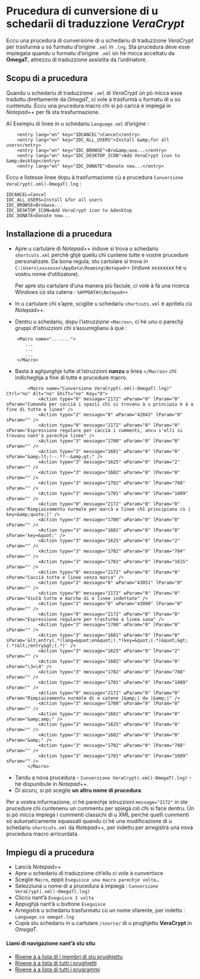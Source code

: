 # Prucedura di cunversione di u schedarii di traduzzione _VeraCrypt_

Eccu una prucedura di cunversione di u schedariu di traduzzione _VeraCrypt_ per trasfurmà u so furmatu d’origine `.xml` in `.lng`. Sta prucedura deve esse impiegata quandu u furmatu d’origine `.xml` ùn hè micca accettatu da  __OmegaT__, attrezzu di traduzzione assistita da l’urdinatore.

## Scopu di a prucedura

Quandu u schedariu di traduzzione `.xml` di _VeraCrypt_ ùn pò micca esse traduttu direttamente da _OmegaT_, ci vole à trasfurmà u furmatu di u so cuntenutu. Eccu una prucedura macro chì si pò caricà è impiegà in _Notepad++_ per fà sta trasfurmazione.

A) Esempiu di linee in u schedariu `Language.xml` d’origine :
```
    <entry lang="en" key="IDCANCEL">Cancel</entry>
    <entry lang="en" key="IDC_ALL_USERS">Install &amp;for all users</entry>
    <entry lang="en" key="IDC_BROWSE">Bro&amp;wse...</entry>
    <entry lang="en" key="IDC_DESKTOP_ICON">Add VeraCrypt icon to &amp;desktop</entry>
    <entry lang="en" key="IDC_DONATE">Donate now...</entry>
```
Eccu e listesse linee dopu à trasfurmazione cù a prucedura `Cunversione VeraCrypt(.xml)-OmegaT(.lng` :
```
IDCANCEL=Cancel
IDC_ALL_USERS=Install &for all users
IDC_BROWSE=Bro&wse...
IDC_DESKTOP_ICON=Add VeraCrypt icon to &desktop
IDC_DONATE=Donate now...
```
## Installazione di a prucedura

- Apre u cartulare di _Notepad++_ induve si trova u schedariu `shortcuts.xml` perchè ghjè quellu chì cuntene tutte e vostre prucedure persunalizate. Da bona regula, stu cartulare si trova in `C:\Users\xxxxxxxx\AppData\Roaming\Notepad++` (induve _xxxxxxxx_ hè u vostru nome d’utilizatore).  

    Per apre stu cartulare d’una manera più faciule, ci vole à fà una ricerca Windows cù sta catena : `%APPDATA%\Notepad++`

- In u cartulare chì s’apre, sciglite u schedariu `shortcuts.xml` è apritelu cù _Notepad++_.

- Dentru u schedariu, dopu l’istruzzione `<Macros>`, ci hè unu o parechji gruppi d’istruzzioni chì s’assumiglianu à què :
```
	<Macro name=".......">
	   ...
	   ...
	   ...
	</Macro>
```
- Basta à aghjunghje tutte st’istruzzioni __nanzu__ a linea `</Macros>` chì indicheghja a fine di tutte e prucedure macro.
```
        <Macro name="Cunversione VeraCrypt(.xml)-OmegaT(.lng)" Ctrl="no" Alt="no" Shift="no" Key="0">
            <Action type="0" message="2172" wParam="0" lParam="0" sParam="Cumanda per caccià i spazii chì si trovanu à u principiu è à a fine di tutte e linee" />
            <Action type="2" message="0" wParam="42043" lParam="0" sParam="" />
            <Action type="0" message="2172" wParam="0" lParam="0" sParam="Espressione regulare per caccià i cummenti, ancu s'elli si trovanu nant'à parechje linee" />
            <Action type="3" message="1700" wParam="0" lParam="0" sParam="" />
            <Action type="3" message="1601" wParam="0" lParam="0" sParam="&amp;lt;!--.*?--&amp;gt;" />
            <Action type="3" message="1625" wParam="0" lParam="2" sParam="" />
            <Action type="3" message="1602" wParam="0" lParam="0" sParam="" />
            <Action type="3" message="1702" wParam="0" lParam="768" sParam="" />
            <Action type="3" message="1701" wParam="0" lParam="1609" sParam="" />
            <Action type="0" message="2172" wParam="0" lParam="0" sParam="Rimpiazzamentu nurmale per marcà e linee chì principianu cù | key=&amp;quote;|" />
            <Action type="3" message="1700" wParam="0" lParam="0" sParam="" />
            <Action type="3" message="1601" wParam="0" lParam="0" sParam='key=&quot;' />
            <Action type="3" message="1625" wParam="0" lParam="2" sParam="" />
            <Action type="3" message="1702" wParam="0" lParam="784" sParam="" />
            <Action type="3" message="1701" wParam="0" lParam="1615" sParam="" />
            <Action type="0" message="2172" wParam="0" lParam="0" sParam="Caccià tutte e linee senza marca" />
            <Action type="2" message="0" wParam="43051" lParam="0" sParam="" />
            <Action type="0" message="2172" wParam="0" lParam="0" sParam="Viutà tutte e marche di e linee indettate" />
            <Action type="2" message="0" wParam="43008" lParam="0" sParam="" />
            <Action type="0" message="2172" wParam="0" lParam="0" sParam="Espressione regulare per trasfurmà a linea sana" />
            <Action type="3" message="1700" wParam="0" lParam="0" sParam="" />
            <Action type="3" message="1601" wParam="0" lParam="0" sParam='&lt;entry(.*)lang=&quot;en&quot;(.*)key=&quot;(.*)&quot;&gt;(.*)&lt;/entry&gt;(.*)' />
            <Action type="3" message="1625" wParam="0" lParam="2" sParam="" />
            <Action type="3" message="1602" wParam="0" lParam="0" sParam="\3=\4" />
            <Action type="3" message="1702" wParam="0" lParam="768" sParam="" />
            <Action type="3" message="1701" wParam="0" lParam="1609" sParam="" />
            <Action type="0" message="2172" wParam="0" lParam="0" sParam="Rimpiazzamentu nurmale di e catene |&amp;| da |&amp;|" />
            <Action type="3" message="1700" wParam="0" lParam="0" sParam="" />
            <Action type="3" message="1601" wParam="0" lParam="0" sParam="&amp;amp;" />
            <Action type="3" message="1625" wParam="0" lParam="0" sParam="" />
            <Action type="3" message="1602" wParam="0" lParam="0" sParam="&amp;" />
            <Action type="3" message="1702" wParam="0" lParam="768" sParam="" />
            <Action type="3" message="1701" wParam="0" lParam="1609" sParam="" />
        </Macro>
```
- Tandu a nova prucedura - `Cunversione VeraCrypt(.xml)-OmegaT(.lng)` - hè dispunibule in _Notepad++_.
- Di sicuru, si pò sceglie __un altru nome di prucedura__.  

Per a vostra infurmazione, ci hè parechje istruzzioni `message="2172"` in ste prucedure chì cuntenenu un cummentu per spiegà ciò chì si face dentru. Ùn si pò micca impiegà i cummenti classichi di u XML perchè quelli cummenti sò autumaticamente squassati quandu ci hè una mudificazione di u schedariu `shortcuts.xml` da _Notepad++_, per indettu per arregistrà una nova prucedura macro arricurdata.

## Impiegu di a prucedura

- Lancià _Notepad++_
- Apre u schedariu di traduzzione ch’ellu ci vole à cunvertisce
- Sceglie `Macro`, eppò `Eseguisce una macro parechje volte…`
- Selezziunà u nome di a prucedura à impiegà : `Cunversione VeraCrypt(.xml)-OmegaT(.lng)`
- Cliccu nant’à `Eseguisce 1 volta`
- Appughjà nant’à u buttone `Eseguisce`
- Arregistrà u schedariu trasfurmatu cù un nome sfarente, per indettu : `Language.co omegat.lng`
- Cupià stu schedariu in u cartulare `/source/` di u prughjettu __VeraCrypt__ in _OmegaT_.

#### Liami di navigazione nant’à stu situ
- [Rivene à a lista di i membri di stu prughjettu](./)
- [Rivene à a lista di tutti i prughjetti](../)
- [Rivene à a lista di tutti i prugrammi](../../../../#readme)
